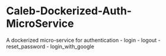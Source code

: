 # Caleb-Dockerized-Auth-MicroService
A dockerized micro-service for authentication - login - logout - reset_password - login_with_google
